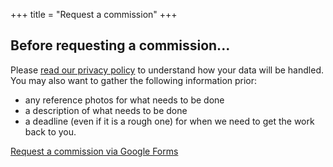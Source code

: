 +++
title = "Request a commission"
+++

## Before requesting a commission...
Please [read our privacy policy](/privacy) to understand how your data will be handled. You may also want to gather the following information prior:
- any reference photos for what needs to be done
- a description of what needs to be done
- a deadline (even if it is a rough one) for when we need to get the work back to you.

[Request a commission via Google Forms](https://forms.gle/Rx8VzXXbBZoUvC7m6)
